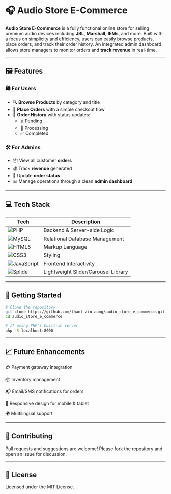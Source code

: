 # 🎧 Audio Store E-Commerce

**Audio Store E-Commerce** is a fully functional online store for selling premium audio devices including **JBL**, **Marshall**, **IEMs**, and more. Built with a focus on simplicity and efficiency, users can easily browse products, place orders, and track their order history. An integrated admin dashboard allows store managers to monitor orders and **track revenue** in real-time.

---

## 🖼️ Features

### 🛍️ For Users
- 🔍 **Browse Products** by category and title
- 🛒 **Place Orders** with a simple checkout flow
- 📜 **Order History** with status updates:
  - ⏳ Pending
  - 🔄 Processing
  - ✅ Completed

### 🛠️ For Admins
- 📦 View all customer **orders**
- 💰 Track **revenue** generated
- 🧾 Update **order status**
- 📊 Manage operations through a clean **admin dashboard**

---

## 💻 Tech Stack

| Tech           | Description                  |
|----------------|------------------------------|
| ![PHP](https://img.shields.io/badge/PHP-777BB4?style=for-the-badge&logo=php&logoColor=white) | Backend & Server-side Logic |
| ![MySQL](https://img.shields.io/badge/MySQL-4479A1?style=for-the-badge&logo=mysql&logoColor=white) | Relational Database Management |
| ![HTML5](https://img.shields.io/badge/HTML5-E34F26?style=for-the-badge&logo=html5&logoColor=white) | Markup Language |
| ![CSS3](https://img.shields.io/badge/CSS3-1572B6?style=for-the-badge&logo=css3&logoColor=white) | Styling |
| ![JavaScript](https://img.shields.io/badge/JavaScript-F7DF1E?style=for-the-badge&logo=javascript&logoColor=black) | Frontend Interactivity |
| ![Splide](https://img.shields.io/badge/SplideJS-00A8FF?style=for-the-badge&logo=codeforces&logoColor=white) | Lightweight Slider/Carousel Library |

---

## 🚀 Getting Started

```bash
# Clone the repository
git clone https://github.com/thant-zin-aung/audio_store_e_commerce.git
cd audio_store_e_commerce

# If using PHP's built-in server
php -S localhost:8000
```

---

## 📈 Future Enhancements

💳 Payment gateway integration

📦 Inventory management

📬 Email/SMS notifications for orders

📱 Responsive design for mobile & tablet

🌍 Multilingual support

--- 
## 🤝 Contributing
Pull requests and suggestions are welcome! Please fork the repository and open an issue for discussion.

---

## 📄 License
Licensed under the MIT License.
